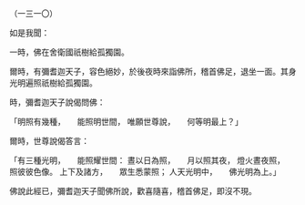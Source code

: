 （一三一〇）

如是我聞：

一時，佛在舍衛國祇樹給孤獨園。

爾時，有彌耆迦天子，容色絕妙，於後夜時來詣佛所，稽首佛足，退坐一面。其身光明遍照祇樹給孤獨園。

時，彌耆迦天子說偈問佛：

「明照有幾種，　　能照明世間，
唯願世尊說，　　何等明最上？」

爾時，世尊說偈答言：

「有三種光明，　　能照耀世間：
晝以日為照，　　月以照其夜，
燈火晝夜照，　　照彼彼色像。
上下及諸方，　　眾生悉蒙照；
人天光明中，　　佛光明為上。」

佛說此經已，彌耆迦天子聞佛所說，歡喜隨喜，稽首佛足，即沒不現。




